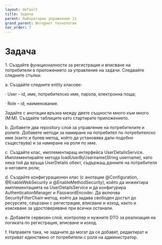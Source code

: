 ```yaml
---
layout: default
title: Задача
parent: Лабораторно упражнение 11
grand_parent: Интернет технологии
nav_order: 7
---
```


# Задача

1\.      Създайте функционалности за регистрация и вписване на потребители в приложението за управление на задачи. Следвайте следните стъпки:

a.      Създайте следните entity класове:

·    User – id, име, потребителско име, парола, електронна поща;

·   Role – id, наименование.

Задайте с анотации връзка между двете същности много към много (М:М). Създайте таблиците като стартирате приложението.

b.      Добавете два repository слоя за управление на потребителите и ролите.  Добавете методи за намиране на потребител по потребителско име (както и булев метод, който да установява дали подобно съществува) и за намиране на роля по име.

c.      Създайте клас, имплементиращ интерфейса UserDetailsService. Имплементирайте метода  loadUserByUsername(String username), като нека той да връща UserDetails обект, съдържащ данните на потребителя и неговите роли;

d.      Създайте конфигурационен клас (с анотации @Configuration, @EnableWebSecurity и @EnableMethodSecurity), който да инжектира имплементацията на UserDetailsService и да конфигурира AuthenticationManager и PasswordEncoder. Да включва SecurityFilterChain метод, който да задава свободен достъп до ресурсите, свързани с регистрация, вписване и изход, както и изискване за удостоверяване при всички останали.

e.      Добавете сервизен слой, контролер и нужните DTO за реализация на логиката по регистрация, вписване и изход.

f.       Направете така, че задачите да могат да се добавят, редактират и изтриват единствено от потребители с роля на администратор.
